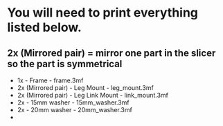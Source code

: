 # You will need to print everything listed below.
## 2x (Mirrored pair) = mirror one part in the slicer so the part is symmetrical

- 1x - Frame - frame.3mf
- 2x (Mirrored pair) - Leg Mount - leg_mount.3mf
- 2x (Mirrored pair) - Leg Link Mount - link_mount.3mf
- 2x - 15mm washer - 15mm_washer.3mf
- 2x - 20mm washer - 20mm_washer.3mf
- 
